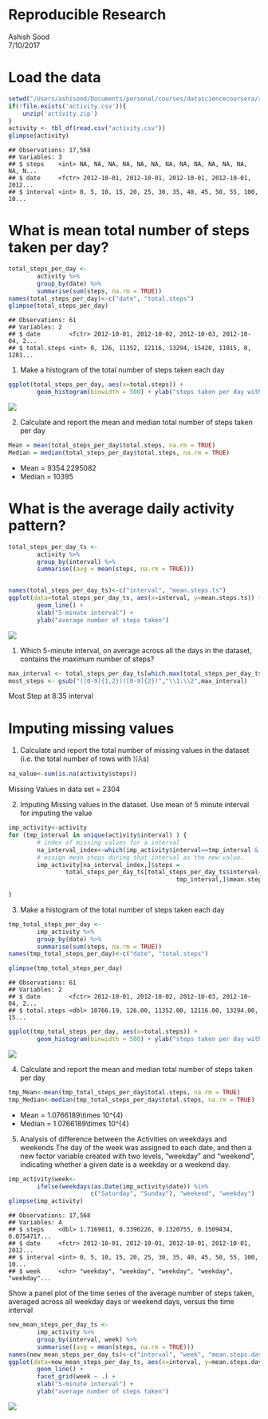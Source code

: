 # Reproducible Research
Ashish Sood  
7/10/2017  



# Load the data

```r
setwd("/Users/ashisood/Documents/personal/courses/datasciencecoursera/reproducible research/week2")
if(!file.exists('activity.csv')){
    unzip('activity.zip')
}
activity <- tbl_df(read.csv("activity.csv"))
glimpse(activity)
```

```
## Observations: 17,568
## Variables: 3
## $ steps    <int> NA, NA, NA, NA, NA, NA, NA, NA, NA, NA, NA, NA, NA, N...
## $ date     <fctr> 2012-10-01, 2012-10-01, 2012-10-01, 2012-10-01, 2012...
## $ interval <int> 0, 5, 10, 15, 20, 25, 30, 35, 40, 45, 50, 55, 100, 10...
```

# What is mean total number of steps taken per day?

```r
total_steps_per_day <-
        activity %>%
        group_by(date) %>%
        summarise(sum(steps, na.rm = TRUE))
names(total_steps_per_day)<-c("date", "total.steps")
glimpse(total_steps_per_day)
```

```
## Observations: 61
## Variables: 2
## $ date        <fctr> 2012-10-01, 2012-10-02, 2012-10-03, 2012-10-04, 2...
## $ total.steps <int> 0, 126, 11352, 12116, 13294, 15420, 11015, 0, 1281...
```

1. Make a histogram of the total number of steps taken each day

```r
ggplot(total_steps_per_day, aes(x=total.steps)) +
        geom_histogram(binwidth = 500) + ylab("steps taken per day with binwidth = 500")
```

![](PA1_template_files/figure-html/unnamed-chunk-3-1.png)<!-- -->

2. Calculate and report the mean and median total number of steps taken per day

```r
Mean = mean(total_steps_per_day$total.steps, na.rm = TRUE)
Median = median(total_steps_per_day$total.steps, na.rm = TRUE)
```
- Mean = 9354.2295082
- Median = 10395

# What is the average daily activity pattern?


```r
total_steps_per_day_ts <-
        activity %>%
        group_by(interval) %>%
        summarise((avg = mean(steps, na.rm = TRUE)))


names(total_steps_per_day_ts)<-c("interval", "mean.steps.ts")
ggplot(data=total_steps_per_day_ts, aes(x=interval, y=mean.steps.ts)) +
        geom_line() +
        xlab("5-minute interval") +
        ylab("average number of steps taken") 
```

![](PA1_template_files/figure-html/unnamed-chunk-5-1.png)<!-- -->

1. Which 5-minute interval, on average across all the days in the dataset, contains the maximum number of steps?

```r
max_interval <- total_steps_per_day_ts[which.max(total_steps_per_day_ts$mean.steps.ts),]$interval
most_steps <- gsub("([0-9]{1,2})([0-9]{2})","\\1:\\2",max_interval)
```
Most Step at 8:35 interval

# Imputing missing values
1. Calculate and report the total number of missing values in the dataset (i.e. the total number of rows with 𝙽𝙰s)

```r
na_value<-sum(is.na(activity$steps))
```
Missing Values in data set = 2304

2. Imputing Missing values in the dataset. Use mean of 5 minute interval for imputing the value

```r
imp_activity<-activity
for (tmp_interval in unique(activity$interval) ) {
        # index of missing values for a interval
        na_interval_index<-which(imp_activity$interval==tmp_interval & is.na(imp_activity$steps))
        # assign mean steps during that interval as the new value.
        imp_activity[na_interval_index,]$steps = 
                total_steps_per_day_ts[total_steps_per_day_ts$interval==
                                               tmp_interval,]$mean.steps.ts
        
}
```

3. Make a histogram of the total number of steps taken each day

```r
tmp_total_steps_per_day <-
        imp_activity %>%
        group_by(date) %>%
        summarise(sum(steps, na.rm = TRUE))
names(tmp_total_steps_per_day)<-c("date", "total.steps")

glimpse(tmp_total_steps_per_day)
```

```
## Observations: 61
## Variables: 2
## $ date        <fctr> 2012-10-01, 2012-10-02, 2012-10-03, 2012-10-04, 2...
## $ total.steps <dbl> 10766.19, 126.00, 11352.00, 12116.00, 13294.00, 15...
```

```r
ggplot(tmp_total_steps_per_day, aes(x=total.steps)) +
        geom_histogram(binwidth = 500) + ylab("steps taken per day with binwidth = 500")
```

![](PA1_template_files/figure-html/unnamed-chunk-9-1.png)<!-- -->

4. Calculate and report the mean and median total number of steps taken per day


```r
tmp_Mean<-mean(tmp_total_steps_per_day$total.steps, na.rm = TRUE)
tmp_Median<-median(tmp_total_steps_per_day$total.steps, na.rm = TRUE)
```
- Mean = 1.0766189\times 10^{4}
- Median = 1.0766189\times 10^{4}

5. Analysis of difference between the Activities on weekdays and weekends
The day of the week was assigned to each date, and then a new factor variable created with two levels, “weekday” and “weekend”, indicating whether a given date is a weekday or a weekend day.


```r
imp_activity$week<-
        ifelse(weekdays(as.Date(imp_activity$date)) %in% 
                       c("Saturday", "Sunday"), "weekend", "weekday")
glimpse(imp_activity)
```

```
## Observations: 17,568
## Variables: 4
## $ steps    <dbl> 1.7169811, 0.3396226, 0.1320755, 0.1509434, 0.0754717...
## $ date     <fctr> 2012-10-01, 2012-10-01, 2012-10-01, 2012-10-01, 2012...
## $ interval <int> 0, 5, 10, 15, 20, 25, 30, 35, 40, 45, 50, 55, 100, 10...
## $ week     <chr> "weekday", "weekday", "weekday", "weekday", "weekday"...
```

Show a panel plot of the time series of the average number of steps taken, averaged across all weekday days or weekend days, versus the time interval

```r
new_mean_steps_per_day_ts <-
        imp_activity %>%
        group_by(interval, week) %>%
        summarise((avg = mean(steps, na.rm = TRUE)))
names(new_mean_steps_per_day_ts)<-c("interval", "week", "mean.steps.day.ts")
ggplot(data=new_mean_steps_per_day_ts, aes(x=interval, y=mean.steps.day.ts)) +
        geom_line() +
        facet_grid(week ~ .) +
        xlab("5-minute interval") +
        ylab("average number of steps taken")
```

![](PA1_template_files/figure-html/unnamed-chunk-12-1.png)<!-- -->
